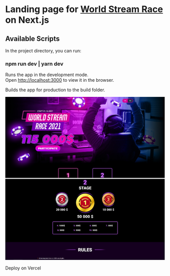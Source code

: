 # Landing page for [World Stream Race](https://cryptoworldstreamrace.com/) on Next.js

## Available Scripts

In the project directory, you can run:

### npm run dev | yarn dev

Runs the app in the development mode.\
Open [http://localhost:3000](http://localhost:3000) to view it in the browser.

Builds the app for production to the build folder.

![alt text](/docs/images/main-screen.jpg?raw=true)
![alt text](/docs/images/second-screen.jpg?raw=true)

Deploy on Vercel